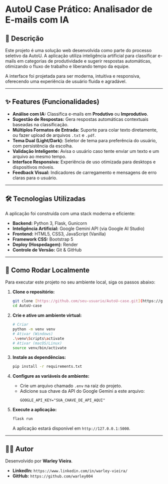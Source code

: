 # AutoU Case Prático: Analisador de E-mails com IA

## 📄 Descrição

Este projeto é uma solução web desenvolvida como parte do processo seletivo da AutoU. A aplicação utiliza inteligência artificial para classificar e-mails em categorias de produtividade e sugerir respostas automáticas, otimizando o fluxo de trabalho e liberando tempo da equipe.

A interface foi projetada para ser moderna, intuitiva e responsiva, oferecendo uma experiência de usuário fluida e agradável.

---

## ✨ Features (Funcionalidades)

* **Análise com IA:** Classifica e-mails em **Produtivo** ou **Improdutivo**.
* **Sugestão de Respostas:** Gera respostas automáticas contextuais baseadas na classificação.
* **Múltiplos Formatos de Entrada:** Suporte para colar texto diretamente, ou fazer upload de arquivos `.txt` e `.pdf`.
* **Tema Dual (Light/Dark):** Seletor de tema para preferência do usuário, com persistência da escolha.
* **Validação Inteligente:** Avisa o usuário caso tente enviar um texto e um arquivo ao mesmo tempo.
* **Interface Responsiva:** Experiência de uso otimizada para desktops e dispositivos móveis.
* **Feedback Visual:** Indicadores de carregamento e mensagens de erro claras para o usuário.

---

## 🛠️ Tecnologias Utilizadas

A aplicação foi construída com uma stack moderna e eficiente:

* **Backend:** Python 3, Flask, Gunicorn
* **Inteligência Artificial:** Google Gemini API (via Google AI Studio)
* **Frontend:** HTML5, CSS3, JavaScript (Vanilla)
* **Framework CSS:** Bootstrap 5
* **Deploy (Hospedagem):** Render
* **Controle de Versão:** Git & GitHub

---

## 🚀 Como Rodar Localmente

Para executar este projeto no seu ambiente local, siga os passos abaixo:

1.  **Clone o repositório:**
    ```bash
    git clone [https://github.com/seu-usuario/AutoU-case.git](https://github.com/warley004/AutoU-case)
    cd AutoU-case
    ```

2.  **Crie e ative um ambiente virtual:**
    ```bash
    # Criar
    python -m venv venv
    # Ativar (Windows)
    .\venv\Scripts\activate
    # Ativar (macOS/Linux)
    source venv/bin/activate
    ```

3.  **Instale as dependências:**
    ```bash
    pip install -r requirements.txt
    ```

4.  **Configure as variáveis de ambiente:**
    * Crie um arquivo chamado `.env` na raiz do projeto.
    * Adicione sua chave da API do Google Gemini a este arquivo:
        ```
        GOOGLE_API_KEY="SUA_CHAVE_DE_API_AQUI"
        ```

5.  **Execute a aplicação:**
    ```bash
    flask run
    ```
    A aplicação estará disponível em `http://127.0.0.1:5000`.

---

## 👨‍💻 Autor

Desenvolvido por **Warley Vieira**.

* **LinkedIn:** `https://www.linkedin.com/in/warley-vieira/`
* **GitHub:** `https://github.com/warley004`